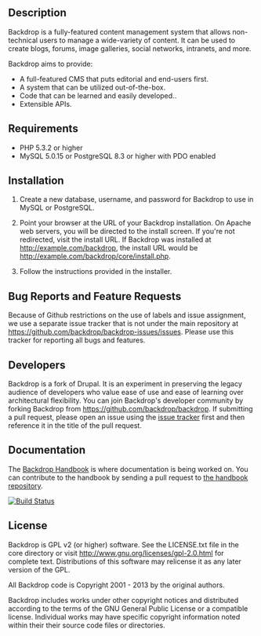 Description
-----------

Backdrop is a fully-featured content management system that allows non-technical
users to manage a wide-variety of content. It can be used to create blogs,
forums, image galleries, social networks, intranets, and more.

Backdrop aims to provide:

- A full-featured CMS that puts editorial and end-users first.
- A system that can be utilized out-of-the-box.
- Code that can be learned and easily developed..
- Extensible APIs.

Requirements
------------
- PHP 5.3.2 or higher
- MySQL 5.0.15 or PostgreSQL 8.3 or higher with PDO enabled

Installation
------------

1. Create a new database, username, and password for Backdrop to use in MySQL
   or PostgreSQL.

2. Point your browser at the URL of your Backdrop installation. On Apache web
   servers, you will be directed to the install screen. If you're not
   redirected, visit the install URL. If Backdrop was installed at
   http://example.com/backdrop, the install URL would be
   http://example.com/backdrop/core/install.php.

3. Follow the instructions provided in the installer.

Bug Reports and Feature Requests
--------------------------------
Because of Github restrictions on the use of labels and issue assignment,
we use a separate issue tracker that is not under the main repository at
https://github.com/backdrop/backdrop-issues/issues. Please use this tracker
for reporting all bugs and features.

Developers
----------
Backdrop is a fork of Drupal. It is an experiment in preserving the legacy
audience of developers who value ease of use and ease of learning over
architectural flexibility. You can join Backdrop's developer community by
forking Backdrop from https://github.com/backdrop/backdrop. If submitting
a pull request, please open an issue using the [issue tracker](https://github.com/backdrop/backdrop-issues/issues) 
first and then reference it in the title of the pull request.

Documentation
-------------
The [Backdrop Handbook](http://backdropcms.org/handbook) is where 
documentation is being worked on. You can contribute to the handbook by
sending a pull request to [the handbook repository](https://github.com/backdrop/handbook).

[![Build Status](https://travis-ci.org/backdrop/backdrop.png)](https://travis-ci.org/backdrop/backdrop)

License
-------
Backdrop is GPL v2 (or higher) software. See the LICENSE.txt file in the
core directory or visit http://www.gnu.org/licenses/gpl-2.0.html for
complete text. Distributions of this software may relicense it as any
later version of the GPL.

All Backdrop code is Copyright 2001 - 2013 by the original authors.

Backdrop includes works under other copyright notices and distributed
according to the terms of the GNU General Public License or a compatible
license. Individual works may have specific copyright information noted within
their their source code files or directories.

